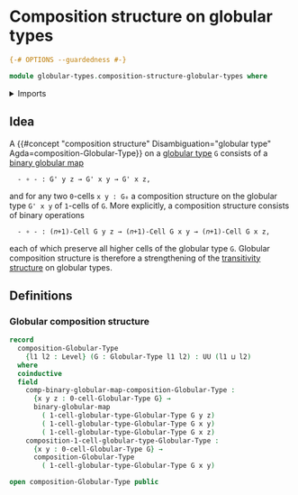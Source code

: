 # Composition structure on globular types

```agda
{-# OPTIONS --guardedness #-}

module globular-types.composition-structure-globular-types where
```

<details><summary>Imports</summary>

```agda
open import foundation.universe-levels

open import globular-types.binary-globular-maps
open import globular-types.globular-types
```

</details>

## Idea

A
{{#concept "composition structure" Disambiguation="globular type" Agda=composition-Globular-Type}}
on a [globular type](globular-types.globular-types.md) `G` consists of a
[binary globular map](globular-types.binary-globular-maps.md)

```text
  - ∘ - : G' y z → G' x y → G' x z,
```

and for any two `0`-cells `x y : G₀` a composition structure on the globular
type `G' x y` of `1`-cells of `G`. More explicitly, a composition structure
consists of binary operations

```text
  - ∘ - : (𝑛+1)-Cell G y z → (𝑛+1)-Cell G x y → (𝑛+1)-Cell G x z,
```

each of which preserve all higher cells of the globular type `G`. Globular
composition structure is therefore a strengthening of the
[transitivity structure](globular-types.transitive-globular-types.md) on
globular types.

## Definitions

### Globular composition structure

```agda
record
  composition-Globular-Type
    {l1 l2 : Level} (G : Globular-Type l1 l2) : UU (l1 ⊔ l2)
  where
  coinductive
  field
    comp-binary-globular-map-composition-Globular-Type :
      {x y z : 0-cell-Globular-Type G} →
      binary-globular-map
        ( 1-cell-globular-type-Globular-Type G y z)
        ( 1-cell-globular-type-Globular-Type G x y)
        ( 1-cell-globular-type-Globular-Type G x z)
    composition-1-cell-globular-type-Globular-Type :
      {x y : 0-cell-Globular-Type G} →
      composition-Globular-Type
        ( 1-cell-globular-type-Globular-Type G x y)

open composition-Globular-Type public
```

